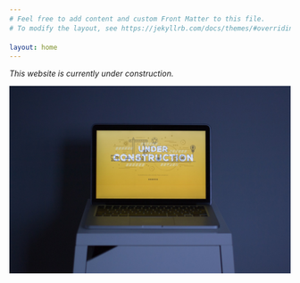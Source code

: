```yaml
---
# Feel free to add content and custom Front Matter to this file.
# To modify the layout, see https://jekyllrb.com/docs/themes/#overriding-theme-defaults

layout: home
---
```


*This website is currently under construction.*

![Under construction](https://github.com/robertn01/GitHub/blob/gh-pages/images/website_under_construction.jpeg "Under construction")

